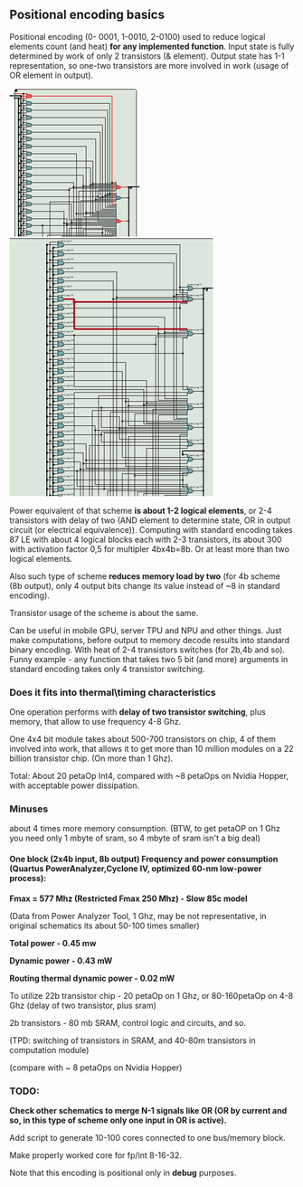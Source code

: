 ## Positional encoding basics

Positional encoding (0- 0001, 1-0010, 2-0100) used to reduce logical elements count (and heat) **for any implemented function**. Input state is fully determined by work of only 2 transistors (& element). Output state has 1-1 representation, so one-two transistors are more involved in work (usage of OR element in output).

![add operation](https://raw.githubusercontent.com/ValeryAndreevichPushkarev/PositionalEncoding/main/PositionalEncoding_3b_add_module.png)
![mul operation](https://raw.githubusercontent.com/ValeryAndreevichPushkarev/PositionalEncoding/main/PositionalEncoding_3b_mul_module.png)

Power equivalent of that scheme **is about 1-2 logical elements**, or 2-4 transistors with delay of two (AND element to determine state, OR in output circuit (or electrical equivalence)).
Computing with standard encoding takes 87 LE with about 4 logical blocks each with 2-3 transistors, its about 300 with activation factor 0,5 for multipler 4bx4b=8b. Or at least more than two logical elements.

Also such type of scheme **reduces memory load by two** (for 4b scheme (8b output), only 4 output bits change its value instead of ~8 in standard encoding).

Transistor usage of the scheme is about the same.

Can be useful in mobile GPU, server TPU and NPU and other things. Just make computations, before output to memory decode results into standard binary encoding. With heat of 2-4 transistors switches (for 2b,4b and so). Funny example - any function that takes two 5 bit (and more) arguments in standard encoding takes only 4 transistor switching.

### Does it fits into thermal\timing characteristics
One operation performs with **delay of two transistor switching**, plus memory, that allow to use frequency 4-8 Ghz. 

One 4x4 bit module takes about 500-700 transistors on chip, 4 of them involved into work, that allows it to get more than 10 million modules on a 22 billion transistor chip. (On more than 1 Ghz).

Total: About 20 petaOp Int4, compared with ~8 petaOps on Nvidia Hopper, with acceptable power dissipation.


### Minuses 
about 4 times more memory consumption. (BTW, to get petaOP on 1 Ghz you need only 1 mbyte of sram, so 4 mbyte of sram isn't a big deal)


#### One block (2x4b input, 8b output) Frequency and power consumption (Quartus PowerAnalyzer,Cyclone IV, optimized 60-nm low-power process):

**Fmax = 577 Mhz (Restricted Fmax 250 Mhz) - Slow 85c model**

(Data from Power Analyzer Tool, 1 Ghz, may be not representative, in original schematics its about 50-100 times smaller)

**Total power - 0.45 mw**

**Dynamic power - 0.43 mW**

**Routing thermal dynamic power - 0.02 mW**


To utilize 22b transistor chip - 20 petaOp on 1 Ghz, or 80-160petaOp on 4-8 Ghz (delay of two transistor, plus sram)

2b transistors - 80 mb SRAM, control logic and circuits, and so.

(TPD: switching of transistors in SRAM, and 40-80m transistors in computation module)

(compare with ~ 8 petaOps on Nvidia Hopper)


### TODO:

**Check other schematics to merge N-1 signals like OR (OR by current and so, in this type of scheme only one input in OR is active).**

Add script to generate 10-100 cores connected to one bus/memory block.

Make properly worked core for fp/int 8-16-32.

Note that this encoding is positional only in **debug** purposes.
